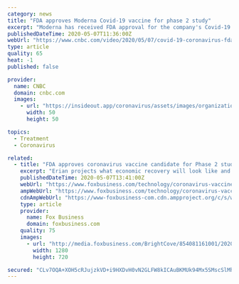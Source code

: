 ```yaml
---
category: news
title: "FDA approves Moderna Covid-19 vaccine for phase 2 study"
excerpt: "Moderna has received FDA approval for the company's Covid-19 vaccine to continue into the second phase. CNBC's Becky Quick reports."
publishedDateTime: 2020-05-07T11:36:00Z
webUrl: "https://www.cnbc.com/video/2020/05/07/covid-19-coronavirus-fda-moderna-vaccine-approval-phase-2-study.html"
type: article
quality: 65
heat: -1
published: false

provider:
  name: CNBC
  domain: cnbc.com
  images:
    - url: "https://insideout.app/coronavirus/assets/images/organizations/cnbc.com-50x50.jpg"
      width: 50
      height: 50

topics:
  - Treatment
  - Coronavirus

related:
  - title: "FDA approves coronavirus vaccine candidate for Phase 2 study: Moderna"
    excerpt: "Erian projects what economic recovery will look like and how to invest amid coronavirus markets.   Massachusetts-based Moderna Therapeutics said Thursday that the FDA has given it the go-ahead for a 600-person Phase 2 study for its coronavirus vaccine candidate."
    publishedDateTime: 2020-05-07T13:41:00Z
    webUrl: "https://www.foxbusiness.com/technology/coronavirus-vaccine-moderna-fda-phase-2"
    ampWebUrl: "https://www.foxbusiness.com/technology/coronavirus-vaccine-moderna-fda-phase-2.amp"
    cdnAmpWebUrl: "https://www-foxbusiness-com.cdn.ampproject.org/c/s/www.foxbusiness.com/technology/coronavirus-vaccine-moderna-fda-phase-2.amp"
    type: article
    provider:
      name: Fox Business
      domain: foxbusiness.com
    quality: 75
    images:
      - url: "http://media.foxbusiness.com/BrightCove/854081161001/202005/3200/854081161001_6154953806001_6154953583001-vs.jpg"
        width: 1280
        height: 720

secured: "CLv7OQA+XOH5cRJujzkVD+i9HXDvH0vN2GLFW8kICAuBKMUk94Mx5SMscSlMhNdD5RX06uTbm7orOld6EF0kRGJeNcwuMcxXSc8tijw09ugS/2K+j0bFzmcVdXpJrlBPIv2TLz31JW20iEwli1xAbPXGVWT2Cvbtk76QCX1RarMvGoB0hiW31SQ1Yrv+47L8zf8U2QxMQAdAya3Xaj5DfaYpmK7aAX7yM09T4obEXymM2ou6YzaJKrJBcqyN6c2G7eetGjAVU9ahxoT0kceJ31lmcw5lKyyJ7dQWekEcE64AeL1S3sXsgxD8LJq8D77uURdtxIqHui5dw9FLjrw6Z07zVJslF8wgxW8Zcjq+tNtDcGH0ChyoopGOmzP225bCLTFmcW3TsDF/PcVjyr8fGuHJcz5ANjAblIM5jQ7VwRK2pz/HsMt3Zq4Q3uGlwijCTHqsX2RvduUIIYB1sTjhQnaimlHvsd19n6FFcxOetlo=;HDkEZT0Nje7uYtkkt4O/eQ=="
---
```


